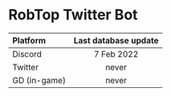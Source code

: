 # RobTop Twitter Bot

| Platform     | Last database update |
| :----------- | :------------------: |
| Discord      |      7 Feb 2022      |
| Twitter      |        never         |
| GD (in-game) |        never         |
